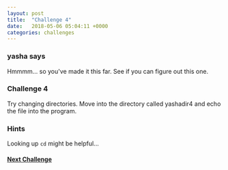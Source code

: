 ```yaml
---
layout: post
title:  "Challenge 4"
date:   2018-05-06 05:04:11 +0000
categories: challenges
---
```


### yasha says

Hmmmm... so you've made it this far. See if you can figure out this one.

### Challenge 4

Try changing directories. Move into the directory called yashadir4 and echo the file into the program.

### Hints

Looking up `cd` might be helpful...

#### [Next Challenge](/challenges/challenges/2018/05/06/challenge-5.html)
